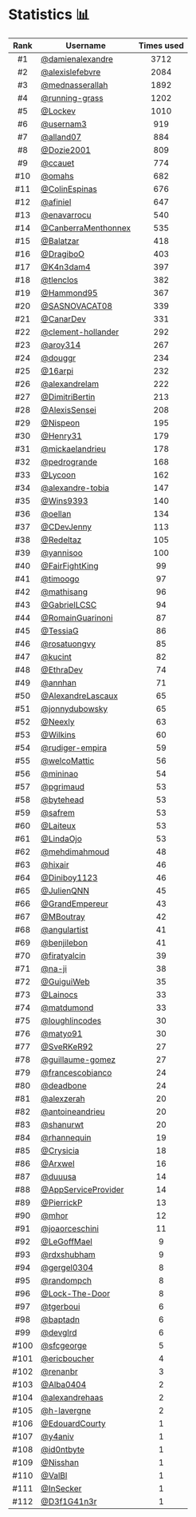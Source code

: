 # Statistics 📊

|Rank|Username|Times used|
:--------:|--------|:--------:|
|#1|[@damienalexandre](https://github.com/damienalexandre)|3712|
|#2|[@alexislefebvre](https://github.com/alexislefebvre)|2084|
|#3|[@mednasserallah](https://github.com/mednasserallah)|1892|
|#4|[@running-grass](https://github.com/running-grass)|1202|
|#5|[@Lockev](https://github.com/Lockev)|1010|
|#6|[@usernam3](https://github.com/usernam3)|919|
|#7|[@alland07](https://github.com/alland07)|884|
|#8|[@Dozie2001](https://github.com/Dozie2001)|809|
|#9|[@ccauet](https://github.com/ccauet)|774|
|#10|[@omahs](https://github.com/omahs)|682|
|#11|[@ColinEspinas](https://github.com/ColinEspinas)|676|
|#12|[@afiniel](https://github.com/afiniel)|647|
|#13|[@enavarrocu](https://github.com/enavarrocu)|540|
|#14|[@CanberraMenthonnex](https://github.com/CanberraMenthonnex)|535|
|#15|[@Balatzar](https://github.com/Balatzar)|418|
|#16|[@DragiboO](https://github.com/DragiboO)|403|
|#17|[@K4n3dam4](https://github.com/K4n3dam4)|397|
|#18|[@tlenclos](https://github.com/tlenclos)|382|
|#19|[@Hammond95](https://github.com/Hammond95)|367|
|#20|[@SASNOVACAT08](https://github.com/SASNOVACAT08)|339|
|#21|[@CanarDev](https://github.com/CanarDev)|331|
|#22|[@clement-hollander](https://github.com/clement-hollander)|292|
|#23|[@aroy314](https://github.com/aroy314)|267|
|#24|[@douggr](https://github.com/douggr)|234|
|#25|[@16arpi](https://github.com/16arpi)|232|
|#26|[@alexandrelam](https://github.com/alexandrelam)|222|
|#27|[@DimitriBertin](https://github.com/DimitriBertin)|213|
|#28|[@AlexisSensei](https://github.com/AlexisSensei)|208|
|#29|[@Nispeon](https://github.com/Nispeon)|195|
|#30|[@Henry31](https://github.com/Henry31)|179|
|#31|[@mickaelandrieu](https://github.com/mickaelandrieu)|178|
|#32|[@pedrogrande](https://github.com/pedrogrande)|168|
|#33|[@Lycoon](https://github.com/Lycoon)|162|
|#34|[@alexandre-tobia](https://github.com/alexandre-tobia)|147|
|#35|[@Wins9393](https://github.com/Wins9393)|140|
|#36|[@oellan](https://github.com/oellan)|134|
|#37|[@CDevJenny](https://github.com/CDevJenny)|113|
|#38|[@Redeltaz](https://github.com/Redeltaz)|105|
|#39|[@yannisoo](https://github.com/yannisoo)|100|
|#40|[@FairFightKing](https://github.com/FairFightKing)|99|
|#41|[@timoogo](https://github.com/timoogo)|97|
|#42|[@mathisang](https://github.com/mathisang)|96|
|#43|[@GabrielLCSC](https://github.com/GabrielLCSC)|94|
|#44|[@RomainGuarinoni](https://github.com/RomainGuarinoni)|87|
|#45|[@TessiaG](https://github.com/TessiaG)|86|
|#46|[@rosatuongvy](https://github.com/rosatuongvy)|85|
|#47|[@kucint](https://github.com/kucint)|82|
|#48|[@EthraDev](https://github.com/EthraDev)|74|
|#49|[@annhan](https://github.com/annhan)|71|
|#50|[@AlexandreLascaux](https://github.com/AlexandreLascaux)|65|
|#51|[@jonnydubowsky](https://github.com/jonnydubowsky)|65|
|#52|[@Neexly](https://github.com/Neexly)|63|
|#53|[@Wilkins](https://github.com/Wilkins)|60|
|#54|[@rudiger-empira](https://github.com/rudiger-empira)|59|
|#55|[@welcoMattic](https://github.com/welcoMattic)|56|
|#56|[@mininao](https://github.com/mininao)|54|
|#57|[@pgrimaud](https://github.com/pgrimaud)|53|
|#58|[@bytehead](https://github.com/bytehead)|53|
|#59|[@safrem](https://github.com/safrem)|53|
|#60|[@Laiteux](https://github.com/Laiteux)|53|
|#61|[@LindaOjo](https://github.com/LindaOjo)|53|
|#62|[@mehdimahmoud](https://github.com/mehdimahmoud)|48|
|#63|[@hixair](https://github.com/hixair)|46|
|#64|[@Diniboy1123](https://github.com/Diniboy1123)|46|
|#65|[@JulienQNN](https://github.com/JulienQNN)|45|
|#66|[@GrandEmpereur](https://github.com/GrandEmpereur)|43|
|#67|[@MBoutray](https://github.com/MBoutray)|42|
|#68|[@angulartist](https://github.com/angulartist)|41|
|#69|[@benjilebon](https://github.com/benjilebon)|41|
|#70|[@firatyalcin](https://github.com/firatyalcin)|39|
|#71|[@na-ji](https://github.com/na-ji)|38|
|#72|[@GuiguiWeb](https://github.com/GuiguiWeb)|35|
|#73|[@Lainocs](https://github.com/Lainocs)|33|
|#74|[@matdumond](https://github.com/matdumond)|33|
|#75|[@loughlincodes](https://github.com/loughlincodes)|30|
|#76|[@matyo91](https://github.com/matyo91)|30|
|#77|[@SveRKeR92](https://github.com/SveRKeR92)|27|
|#78|[@guillaume-gomez](https://github.com/guillaume-gomez)|27|
|#79|[@francescobianco](https://github.com/francescobianco)|24|
|#80|[@deadbone](https://github.com/deadbone)|24|
|#81|[@alexzerah](https://github.com/alexzerah)|20|
|#82|[@antoineandrieu](https://github.com/antoineandrieu)|20|
|#83|[@shanurwt](https://github.com/shanurwt)|20|
|#84|[@rhannequin](https://github.com/rhannequin)|19|
|#85|[@Crysicia](https://github.com/Crysicia)|18|
|#86|[@Arxwel](https://github.com/Arxwel)|16|
|#87|[@duuusa](https://github.com/duuusa)|14|
|#88|[@AppServiceProvider](https://github.com/AppServiceProvider)|14|
|#89|[@PierrickP](https://github.com/PierrickP)|13|
|#90|[@mhor](https://github.com/mhor)|12|
|#91|[@joaorceschini](https://github.com/joaorceschini)|11|
|#92|[@LeGoffMael](https://github.com/LeGoffMael)|9|
|#93|[@rdxshubham](https://github.com/rdxshubham)|9|
|#94|[@gergel0304](https://github.com/gergel0304)|8|
|#95|[@randompch](https://github.com/randompch)|8|
|#96|[@Lock-The-Door](https://github.com/Lock-The-Door)|8|
|#97|[@tgerboui](https://github.com/tgerboui)|6|
|#98|[@baptadn](https://github.com/baptadn)|6|
|#99|[@devglrd](https://github.com/devglrd)|6|
|#100|[@sfcgeorge](https://github.com/sfcgeorge)|5|
|#101|[@ericboucher](https://github.com/ericboucher)|4|
|#102|[@renanbr](https://github.com/renanbr)|3|
|#103|[@Alba0404](https://github.com/Alba0404)|2|
|#104|[@alexandrehaas](https://github.com/alexandrehaas)|2|
|#105|[@h-lavergne](https://github.com/h-lavergne)|2|
|#106|[@EdouardCourty](https://github.com/EdouardCourty)|1|
|#107|[@y4aniv](https://github.com/y4aniv)|1|
|#108|[@id0ntbyte](https://github.com/id0ntbyte)|1|
|#109|[@Nisshan](https://github.com/Nisshan)|1|
|#110|[@ValBl](https://github.com/ValBl)|1|
|#111|[@InSecker](https://github.com/InSecker)|1|
|#112|[@D3f1G41n3r](https://github.com/D3f1G41n3r)|1|

